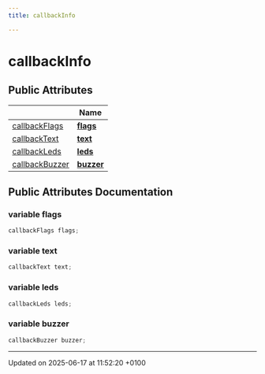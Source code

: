 ```yaml
---
title: callbackInfo

---
```


# callbackInfo





## Public Attributes

|                | Name           |
| -------------- | -------------- |
| [callbackFlags](structcallback_flags.md) | **[flags](structcallback_info.md#variable-flags)**  |
| [callbackText](structcallback_text.md) | **[text](structcallback_info.md#variable-text)**  |
| [callbackLeds](structcallback_leds.md) | **[leds](structcallback_info.md#variable-leds)**  |
| [callbackBuzzer](structcallback_buzzer.md) | **[buzzer](structcallback_info.md#variable-buzzer)**  |

## Public Attributes Documentation

### variable flags

```cpp
callbackFlags flags;
```


### variable text

```cpp
callbackText text;
```


### variable leds

```cpp
callbackLeds leds;
```


### variable buzzer

```cpp
callbackBuzzer buzzer;
```


-------------------------------

Updated on 2025-06-17 at 11:52:20 +0100
